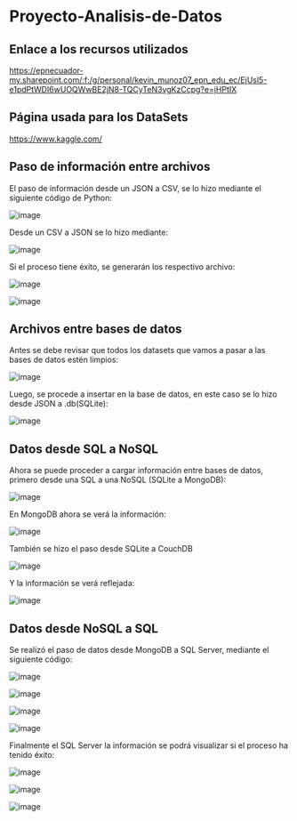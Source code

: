 # Proyecto-Analisis-de-Datos

## Enlace a los recursos utilizados

https://epnecuador-my.sharepoint.com/:f:/g/personal/kevin_munoz07_epn_edu_ec/EjUsl5-e1pdPtWDI6wUOQWwBE2jN8-TQCyTeN3vgKzCcpg?e=jHPtIX

## Página usada para los DataSets

https://www.kaggle.com/

## Paso de información entre archivos

El paso de información desde un JSON a CSV, se lo hizo mediante el siguiente código de Python:

![image](https://github.com/user-attachments/assets/8fc84cf3-e87e-4f3b-bbc5-b741cd6abc90)

Desde un CSV a JSON se lo hizo mediante:

![image](https://github.com/user-attachments/assets/ca03cb66-525a-403e-9704-9f5784299ddc)

Si el proceso tiene éxito, se generarán los respectivo archivo:

![image](https://github.com/user-attachments/assets/2ebec375-6070-4fb7-841d-1af4ce2d5518)

![image](https://github.com/user-attachments/assets/b7d0b562-0465-42da-ad22-93e13d6252aa)

## Archivos entre bases de datos

Antes se debe revisar que todos los datasets que vamos a pasar a las bases de datos estén limpios:

![image](https://github.com/user-attachments/assets/170047f3-633d-4da1-821e-b0856d30c5d1)

Luego, se procede a insertar en la base de datos, en este caso se lo hizo desde JSON a .db(SQLite):

![image](https://github.com/user-attachments/assets/e03b2590-28eb-4d5c-9f40-c09a91021b2d)

## Datos desde SQL a NoSQL

Ahora se puede proceder a cargar información entre bases de datos, primero desde una SQL a una NoSQL (SQLite a MongoDB):

![image](https://github.com/user-attachments/assets/a41e5f9f-3666-4d9f-9732-e2ff61a43dc8)

En MongoDB ahora se verá la información:

![image](https://github.com/user-attachments/assets/be398685-c125-497f-bd23-e5454379ff82)

También se hizo el paso desde SQLite a CouchDB

![image](https://github.com/user-attachments/assets/bb26d902-b907-4c6d-a203-34eb36b9d96b)

Y la información se verá reflejada:

![image](https://github.com/user-attachments/assets/3de10556-76b0-4710-ba41-ff963da763ca)

## Datos desde NoSQL a SQL

Se realizó el paso de datos desde MongoDB a SQL Server, mediante el siguiente código:

![image](https://github.com/user-attachments/assets/9dafd6dd-34a9-4094-8f09-c73f1eccd7b4)

![image](https://github.com/user-attachments/assets/07a600b4-38cb-46e4-be18-700cb7bfb207)

![image](https://github.com/user-attachments/assets/d8e00eec-eb9c-4e66-808f-636d6de22a9a)

![image](https://github.com/user-attachments/assets/13f38994-d0ef-40b4-89ba-f59e231a6870)

Finalmente el SQL Server la información se podrá visualizar si el proceso ha tenido éxito:

![image](https://github.com/user-attachments/assets/be6ba770-ba04-48c4-8366-80dd62fad94d)

![image](https://github.com/user-attachments/assets/7ccd79fb-3fdb-4f6b-ac53-999883a3e94f)

![image](https://github.com/user-attachments/assets/1550cb2c-54fc-4061-8019-dc513f5208c9)


























